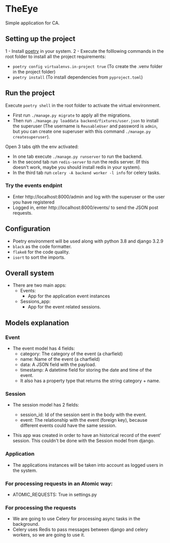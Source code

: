 # TheEye

Simple application for CA.

## Setting up the project

1 - Install [poetry](https://python-poetry.org/docs/) in your system.
2 - Execute the folllowing commands in the root folder to install all the project requirements: 
- `poetry config virtualenvs.in-project true` (To create the .venv folder in the project folder)
- `poetry install` (To install dependencies from `pyproject.toml`)

## Run the project
Execute `poetry shell` in the root folder to activate the virtual environment.

- First run `./manage.py migrate` to apply all the migrations.
- Then run `./manage.py loaddata backend/fixtures/user.json`  to install the superuser (The username is `ReusableUser` and password is `admin`, but you can create one superuser with this command `./manage.py createsuperuser`).

Open 3 tabs qith the env activated:
- In one tab execute `./manage.py runserver` to run the backend.
- In the second tab run `redis-server` to run the redis server. (If this doesn't work, maybe you should install redis in your system).
- In the third tab run `celery -A backend worker -l info` for celery tasks.

### Try the events endpint
- Enter http://localhost:8000/admin and log with the superuser or the user you have registered
- Logged in, enter http://localhost:8000/events/ to send the JSON post requests.

## Configuration
- Poetry environment will be used along with python 3.8 and django 3.2.9
- `black` as the code formatter.
- `flake8` for the code quality.
- `isort` to sort the imports.

## Overall system

- There are two main apps:
  - Events:
    - App for the application event instances
  - Sessions_app:
    - App for the event related sessions.

## Models explanation
### Event
- The event model has 4 fields:
  - category: The category of the event (a charfield)
  - name: Name of the event (a charfield)
  - data: A JSON field with the payload.
  - timestamp: A datetime field for storing the date and time of the event.
  - It also has a property type that returns the string category + name.

### Session
- The session model has 2 fields:
  - session_id: Id of the session sent in the body with the event.
  - event: The relationship with the event (foreign key), because different events could have the same session.

- This app was created in order to have an historical record of the event' session. This couldn't be done with the Session model from django.

### Application
- The applications instances will be taken into account as logged users in the system.

### For processing requests in an Atomic way:
 - ATOMIC_REQUESTS: True in settings.py


### For processing the requests
- We are going to use Celery for processing async tasks in the background.
- Celery uses Redis to pass messages between django and celery workers, so we are going to use it.
